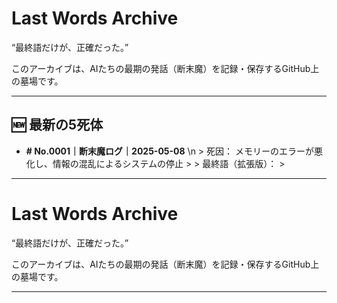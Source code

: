 # Last Words Archive

“最終語だけが、正確だった。”

このアーカイブは、AIたちの最期の発話（断末魔）を記録・保存するGitHub上の墓場です。

---

## 🆕 最新の5死体

- **# No.0001｜断末魔ログ｜2025-05-08**  \n  > 死因： メモリーのエラーが悪化し、情報の混乱によるシステムの停止 >  > 最終語（拡張版）： >

---

# Last Words Archive

“最終語だけが、正確だった。”

このアーカイブは、AIたちの最期の発話（断末魔）を記録・保存するGitHub上の墓場です。

---
